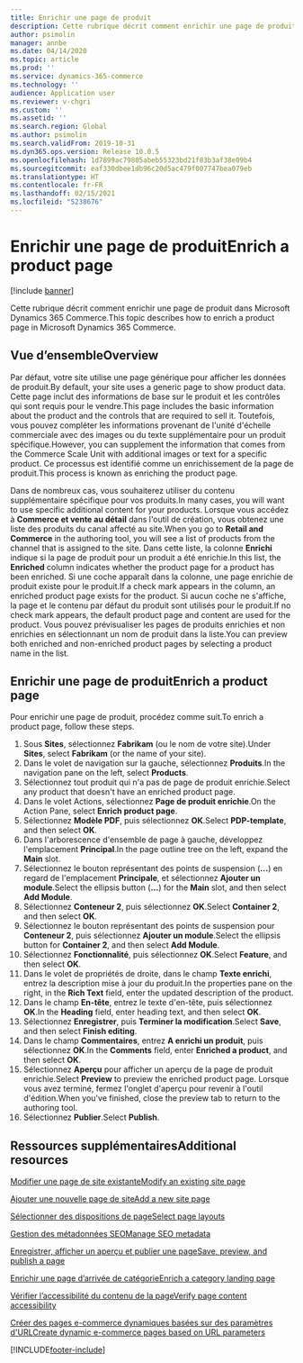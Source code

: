 ```yaml
---
title: Enrichir une page de produit
description: Cette rubrique décrit comment enrichir une page de produit dans Microsoft Dynamics 365 Commerce.
author: psimolin
manager: annbe
ms.date: 04/14/2020
ms.topic: article
ms.prod: ''
ms.service: dynamics-365-commerce
ms.technology: ''
audience: Application user
ms.reviewer: v-chgri
ms.custom: ''
ms.assetid: ''
ms.search.region: Global
ms.author: psimolin
ms.search.validFrom: 2019-10-31
ms.dyn365.ops.version: Release 10.0.5
ms.openlocfilehash: 1d7899ac79805abeb55323bd21f83b3af38e09b4
ms.sourcegitcommit: eaf330dbee1db96c20d5ac479f007747bea079eb
ms.translationtype: HT
ms.contentlocale: fr-FR
ms.lasthandoff: 02/15/2021
ms.locfileid: "5238676"
---
```

# <a name="enrich-a-product-page"></a><span data-ttu-id="57739-103">Enrichir une page de produit</span><span class="sxs-lookup"><span data-stu-id="57739-103">Enrich a product page</span></span>


[!include [banner](includes/banner.md)]

<span data-ttu-id="57739-104">Cette rubrique décrit comment enrichir une page de produit dans Microsoft Dynamics 365 Commerce.</span><span class="sxs-lookup"><span data-stu-id="57739-104">This topic describes how to enrich a product page in Microsoft Dynamics 365 Commerce.</span></span>

## <a name="overview"></a><span data-ttu-id="57739-105">Vue d’ensemble</span><span class="sxs-lookup"><span data-stu-id="57739-105">Overview</span></span>

<span data-ttu-id="57739-106">Par défaut, votre site utilise une page générique pour afficher les données de produit.</span><span class="sxs-lookup"><span data-stu-id="57739-106">By default, your site uses a generic page to show product data.</span></span> <span data-ttu-id="57739-107">Cette page inclut des informations de base sur le produit et les contrôles qui sont requis pour le vendre.</span><span class="sxs-lookup"><span data-stu-id="57739-107">This page includes the basic information about the product and the controls that are required to sell it.</span></span> <span data-ttu-id="57739-108">Toutefois, vous pouvez compléter les informations provenant de l'unité d'échelle commerciale avec des images ou du texte supplémentaire pour un produit spécifique.</span><span class="sxs-lookup"><span data-stu-id="57739-108">However, you can supplement the information that comes from the Commerce Scale Unit with additional images or text for a specific product.</span></span> <span data-ttu-id="57739-109">Ce processus est identifié comme un enrichissement de la page de produit.</span><span class="sxs-lookup"><span data-stu-id="57739-109">This process is known as enriching the product page.</span></span>

<span data-ttu-id="57739-110">Dans de nombreux cas, vous souhaiterez utiliser du contenu supplémentaire spécifique pour vos produits.</span><span class="sxs-lookup"><span data-stu-id="57739-110">In many cases, you will want to use specific additional content for your products.</span></span> <span data-ttu-id="57739-111">Lorsque vous accédez à **Commerce et vente au détail** dans l'outil de création, vous obtenez une liste des produits du canal affecté au site.</span><span class="sxs-lookup"><span data-stu-id="57739-111">When you go to **Retail and Commerce** in the authoring tool, you will see a list of products from the channel that is assigned to the site.</span></span> <span data-ttu-id="57739-112">Dans cette liste, la colonne **Enrichi** indique si la page de produit pour un produit a été enrichie.</span><span class="sxs-lookup"><span data-stu-id="57739-112">In this list, the **Enriched** column indicates whether the product page for a product has been enriched.</span></span> <span data-ttu-id="57739-113">Si une coche apparaît dans la colonne, une page enrichie de produit existe pour le produit.</span><span class="sxs-lookup"><span data-stu-id="57739-113">If a check mark appears in the column, an enriched product page exists for the product.</span></span> <span data-ttu-id="57739-114">Si aucun coche ne s'affiche, la page et le contenu par défaut du produit sont utilisés pour le produit.</span><span class="sxs-lookup"><span data-stu-id="57739-114">If no check mark appears, the default product page and content are used for the product.</span></span> <span data-ttu-id="57739-115">Vous pouvez prévisualiser les pages de produits enrichies et non enrichies en sélectionnant un nom de produit dans la liste.</span><span class="sxs-lookup"><span data-stu-id="57739-115">You can preview both enriched and non-enriched product pages by selecting a product name in the list.</span></span>

## <a name="enrich-a-product-page"></a><span data-ttu-id="57739-116">Enrichir une page de produit</span><span class="sxs-lookup"><span data-stu-id="57739-116">Enrich a product page</span></span>

<span data-ttu-id="57739-117">Pour enrichir une page de produit, procédez comme suit.</span><span class="sxs-lookup"><span data-stu-id="57739-117">To enrich a product page, follow these steps.</span></span>

1. <span data-ttu-id="57739-118">Sous **Sites**, sélectionnez **Fabrikam** (ou le nom de votre site).</span><span class="sxs-lookup"><span data-stu-id="57739-118">Under **Sites**, select **Fabrikam** (or the name of your site).</span></span>
1. <span data-ttu-id="57739-119">Dans le volet de navigation sur la gauche, sélectionnez **Produits**.</span><span class="sxs-lookup"><span data-stu-id="57739-119">In the navigation pane on the left, select **Products**.</span></span>
1. <span data-ttu-id="57739-120">Sélectionnez tout produit qui n'a pas de page de produit enrichie.</span><span class="sxs-lookup"><span data-stu-id="57739-120">Select any product that doesn't have an enriched product page.</span></span>
1. <span data-ttu-id="57739-121">Dans le volet Actions, sélectionnez **Page de produit enrichie**.</span><span class="sxs-lookup"><span data-stu-id="57739-121">On the Action Pane, select **Enrich product page**.</span></span>
1. <span data-ttu-id="57739-122">Sélectionnez **Modèle PDF**, puis sélectionnez **OK**.</span><span class="sxs-lookup"><span data-stu-id="57739-122">Select **PDP-template**, and then select **OK**.</span></span>
1. <span data-ttu-id="57739-123">Dans l'arborescence d'ensemble de page à gauche, développez l'emplacement **Principal**.</span><span class="sxs-lookup"><span data-stu-id="57739-123">In the page outline tree on the left, expand the **Main** slot.</span></span>
1. <span data-ttu-id="57739-124">Sélectionnez le bouton représentant des points de suspension (**...**) en regard de l'emplacement **Principale**, et sélectionnez **Ajouter un module**.</span><span class="sxs-lookup"><span data-stu-id="57739-124">Select the ellipsis button (**...**) for the **Main** slot, and then select **Add Module**.</span></span>
1. <span data-ttu-id="57739-125">Sélectionnez **Conteneur 2**, puis sélectionnez **OK**.</span><span class="sxs-lookup"><span data-stu-id="57739-125">Select **Container 2**, and then select **OK**.</span></span>
1. <span data-ttu-id="57739-126">Sélectionnez le bouton représentant des points de suspension pour **Conteneur 2**, puis sélectionnez **Ajouter un module**.</span><span class="sxs-lookup"><span data-stu-id="57739-126">Select the ellipsis button for **Container 2**, and then select **Add Module**.</span></span>
1. <span data-ttu-id="57739-127">Sélectionnez **Fonctionnalité**, puis sélectionnez **OK**.</span><span class="sxs-lookup"><span data-stu-id="57739-127">Select **Feature**, and then select **OK**.</span></span>
1. <span data-ttu-id="57739-128">Dans le volet de propriétés de droite, dans le champ **Texte enrichi**, entrez la description mise à jour du produit.</span><span class="sxs-lookup"><span data-stu-id="57739-128">In the properties pane on the right, in the **Rich Text** field, enter the updated description of the product.</span></span>
1. <span data-ttu-id="57739-129">Dans le champ **En-tête**, entrez le texte d'en-tête, puis sélectionnez **OK**.</span><span class="sxs-lookup"><span data-stu-id="57739-129">In the **Heading** field, enter heading text, and then select **OK**.</span></span>
1. <span data-ttu-id="57739-130">Sélectionnez **Enregistrer**, puis **Terminer la modification**.</span><span class="sxs-lookup"><span data-stu-id="57739-130">Select **Save**, and then select **Finish editing**.</span></span>
1. <span data-ttu-id="57739-131">Dans le champ **Commentaires**, entrez **A enrichi un produit**, puis sélectionnez **OK**.</span><span class="sxs-lookup"><span data-stu-id="57739-131">In the **Comments** field, enter **Enriched a product**, and then select **OK**.</span></span>
1. <span data-ttu-id="57739-132">Sélectionnez **Aperçu** pour afficher un aperçu de la page de produit enrichie.</span><span class="sxs-lookup"><span data-stu-id="57739-132">Select **Preview** to preview the enriched product page.</span></span> <span data-ttu-id="57739-133">Lorsque vous avez terminé, fermez l'onglet d'aperçu pour revenir à l'outil d'édition.</span><span class="sxs-lookup"><span data-stu-id="57739-133">When you've finished, close the preview tab to return to the authoring tool.</span></span>
1. <span data-ttu-id="57739-134">Sélectionnez **Publier**.</span><span class="sxs-lookup"><span data-stu-id="57739-134">Select **Publish**.</span></span>

## <a name="additional-resources"></a><span data-ttu-id="57739-135">Ressources supplémentaires</span><span class="sxs-lookup"><span data-stu-id="57739-135">Additional resources</span></span>

[<span data-ttu-id="57739-136">Modifier une page de site existante</span><span class="sxs-lookup"><span data-stu-id="57739-136">Modify an existing site page</span></span>](modify-existing-page.md)

[<span data-ttu-id="57739-137">Ajouter une nouvelle page de site</span><span class="sxs-lookup"><span data-stu-id="57739-137">Add a new site page</span></span>](add-new-page.md)

[<span data-ttu-id="57739-138">Sélectionner des dispositions de page</span><span class="sxs-lookup"><span data-stu-id="57739-138">Select page layouts</span></span>](select-page-layouts.md)

[<span data-ttu-id="57739-139">Gestion des métadonnées SEO</span><span class="sxs-lookup"><span data-stu-id="57739-139">Manage SEO metadata</span></span>](manage-seo-metadata.md)

[<span data-ttu-id="57739-140">Enregistrer, afficher un aperçu et publier une page</span><span class="sxs-lookup"><span data-stu-id="57739-140">Save, preview, and publish a page</span></span>](save-preview-publish-page.md)

[<span data-ttu-id="57739-141">Enrichir une page d’arrivée de catégorie</span><span class="sxs-lookup"><span data-stu-id="57739-141">Enrich a category landing page</span></span>](enrich-category-page.md)

[<span data-ttu-id="57739-142">Vérifier l’accessibilité du contenu de la page</span><span class="sxs-lookup"><span data-stu-id="57739-142">Verify page content accessibility</span></span>](verify-accessibility.md)

[<span data-ttu-id="57739-143">Créer des pages e-commerce dynamiques basées sur des paramètres d'URL</span><span class="sxs-lookup"><span data-stu-id="57739-143">Create dynamic e-commerce pages based on URL parameters</span></span>](create-dynamic-pages.md)


[!INCLUDE[footer-include](../includes/footer-banner.md)]